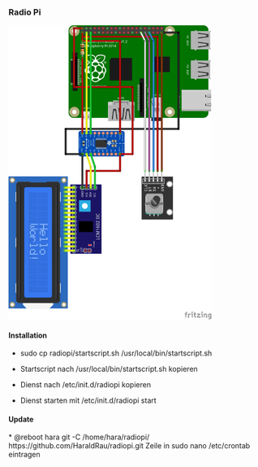 <h3>Radio Pi</h3>

<img src="bilder/RadioPiKY040_Steckplatine.png" width="400">

<h4>Installation</h4>

* sudo cp radiopi/startscript.sh /usr/local/bin/startscript.sh

* Startscript nach /usr/local/bin/startscript.sh kopieren

* Dienst nach /etc/init.d/radiopi kopieren

* Dienst starten mit /etc/init.d/radiopi start

<h4>Update</h4>
* @reboot		hara	git -C /home/hara/radiopi/ https://github.com/HaraldRau/radiopi.git
Zeile in sudo nano /etc/crontab eintragen
